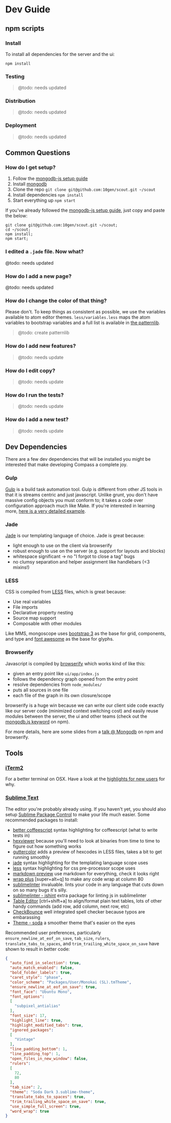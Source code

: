 # Dev Guide

## npm scripts

### Install

To install all dependencies for the server and the ui:

```
npm install
```

### Testing

> @todo: needs updated


### Distribution

> @todo: needs updated

### Deployment

> @todo: needs updated

## Common Questions

### How do I get setup?

1. Follow the [mongodb-js setup guide][mongodb-js-setup]
2. Install [mongodb][mongodb]
3. Clone the repo `git clone git@github.com:10gen/scout.git ~/scout`
4. Install dependencies `npm install`
5. Start everything up `npm start`

If you've already followed the [mongodb-js setup guide][mongodb-js-setup], just copy and paste the below:

```
git clone git@github.com:10gen/scout.git ~/scout;
cd ~/scout;
npm install;
npm start;
```

### I edited a `.jade` file.  Now what?

@todo: needs updated

### How do I add a new page?

@todo: needs updated

### How do I change the color of that thing?

Please don't.  To keep things as consistent as possible, we use the
variables available to atom editor themes.  `less/variables.less`
maps the atom variables to bootstrap variables and a full list
is available in [the patternlib][less-variables].

> @todo: create patternlib

### How do I add new features?

> @todo: needs update

### How do I edit copy?

> @todo: needs update

### How do I run the tests?

> @todo: needs update

### How do I add a new test?

> @todo: needs update

## Dev Dependencies

There are a few dev dependencies that will be installed you might be
interested that make developing Compass a complete joy.

### Gulp

[Gulp][gulp] is a build task automation tool. Gulp is
different from other JS tools in that it is streams centric and just
javascript. Unlike grunt, you don't have massive config objects you must
conform to; it takes a code over configuration approach much like Make.
If you're interested in learning more,
[here is a very detailed example][gulp-intro].

### Jade

[Jade][jade] is our templating language of choice.  Jade is great because:

- light enough to use on the client via browserify
- robust enough to use on the server (e.g. support for layouts and blocks)
- whitespace significant -> no "I forgot to close a tag" bugs
- no clumsy separation and helper assignment like handlebars (<3 mixins!)

### LESS

CSS is compiled from [LESS][less] files, which is great because:

- Use real variables
- File imports
- Declarative property nesting
- Source map support
- Composable with other modules

Like MMS, mongoscope uses [bootstrap 3][bootstrap]
as the base for grid, components, and type and
[font awesome][font-awesome] as the base
for glyphs.

### Browserify

Javascript is compiled by [browserify][browserify] which works
kind of like this:

- given an entry point like `ui/app/index.js`
- follows the dependency graph opened from the entry point
- resolve dependencies from `node_modules/`
- puts all sources in one file
- each file of the graph in its own closure/scope

browserify is a huge win because we can write our client side code
exactly like our server code (minimized context switching cost) and
easily reuse modules between the server, the ui and other teams
(check out the
[mongodb.js keyword][mongodb.js] on npm).

For more details, here are some slides from a
[talk @ Mongodb][browserify talk]
on npm and browserify.


## Tools

### [iTerm2](http://www.iterm2.com/)

For a better terminal on OSX.  Have a look at the
[highlights for new users](http://www.iterm2.com/#/section/documentation)
for why.

### [Sublime Text](http://sublimetext.com/3)

The editor you're probably already using.  If you haven't yet,
you should also setup
[Sublime Package Control](https://sublime.wbond.net/installation)
to make your life much easier.  Some recommended packages to install:

- [better coffeescript](https://sublime.wbond.net/packages/Better%20CoffeeScript)
  syntax highlighting for coffeescript (what to write tests in)
- [hexviewer](https://sublime.wbond.net/packages/HexViewer) because you'll need
  to look at binaries from time to time to figure out how something works
- [guttercolor](https://sublime.wbond.net/packages/Gutter%20Color) adds a
  preview of hexcodes in LESS files, takes a bit to get running smoothly
- [jade](https://sublime.wbond.net/packages/Jade) syntax highlighting for
  the templating language scope uses
- [less](https://sublime.wbond.net/packages/LESS) syntax highlighting for css
  pre-processor scope uses
- [markdown preview](https://sublime.wbond.net/packages/Markdown%20Preview) use
  markdown for everything, check it looks right
- [wrap plus](https://sublime.wbond.net/packages/Wrap%20Plus) [super+alt+q]
  to make any code wrap at column 80
- [sublimelinter](https://sublime.wbond.net/packages/SublimeLinter) invaluable.
  lints your code in any language that cuts down on so many bugs it's silly.
- [sublimelinter - jshint](https://sublime.wbond.net/packages/SublimeLinter-jshint)
  extra package for linting js in sublimelinter
- [Table Editor](https://sublime.wbond.net/packages/Table%20Editor)
  [ctrl+shift+a] to align/format plain text tables, lots of other handy
  commands (add row, add column, next row, etc)
- [CheckBounce](https://sublime.wbond.net/packages/CheckBounce) well integrated
  spell checker because typos are embarassing
- [Theme - soda](https://sublime.wbond.net/packages/Theme%20-%20Soda) a smoother
  theme that's easier on the eyes

Recommended user preferences, particularly `ensure_newline_at_eof_on_save`,
`tab_size`, `rulers`, `translate_tabs_to_spaces`, and
`trim_trailing_white_space_on_save` have shown to result in better code:

```json
{
  "auto_find_in_selection": true,
  "auto_match_enabled": false,
  "bold_folder_labels": true,
  "caret_style": "phase",
  "color_scheme": "Packages/User/Monokai (SL).tmTheme",
  "ensure_newline_at_eof_on_save": true,
  "font_face": "Ubuntu Mono",
  "font_options":
  [
    "subpixel_antialias"
  ],
  "font_size": 17,
  "highlight_line": true,
  "highlight_modified_tabs": true,
  "ignored_packages":
  [
    "Vintage"
  ],
  "line_padding_bottom": 1,
  "line_padding_top": 1,
  "open_files_in_new_window": false,
  "rulers":
  [
    72,
    80
  ],
  "tab_size": 2,
  "theme": "Soda Dark 3.sublime-theme",
  "translate_tabs_to_spaces": true,
  "trim_trailing_white_space_on_save": true,
  "use_simple_full_screen": true,
  "word_wrap": true
}
```

[mongodb-js-setup]: https://github.com/mongodb-js/mongodb-js/blob/master/docs/setup.md
[nodejs]: http://nodejs.org/
[mongodb]: http://www.mongodb.org/downloads
[less]: http://lesscss.org
[gulp]: http://gulpjs.com
[bootstrap]: http://getbootstrap.com
[coffeescript]: http://coffeescript.org
[mocha]: http://visionmedia.github.io/mocha/
[jade]: http://github.com/visionmedia/jade
[browserify]: http://browserify.org
[font-awesome]: http://fortawesome.github.io/Font-Awesome/

[mongodb.js]: https://www.npmjs.org/browse/keyword/mongodb.js
[browserify talk]: http://imlucas.github.io/talks/mongo_052014/static/index.html
[patternlib]: http://10gen.github.io/scout/patternlib.html
[less-variables]: http://10gen.github.io/scout/patternlib.html#less-variables
[gulp-intro]: http://julienrenaux.fr/2014/05/25/introduction-to-gulp-js-with-practical-examples/
